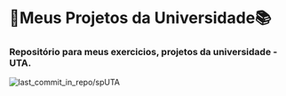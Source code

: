 # 🎒Meus Projetos da Universidade📚
<h3>Repositório para meus exercicios, projetos da universidade - UTA.</h3>
    <img src="https://img.shields.io/github/last-commit/LiedsonDelgado/school_projects-UTA?color=00ff64" alt="last_commit_in_repo/spUTA"/>
